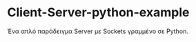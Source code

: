 Client-Server-python-example
======================

Ένα απλό παράδειγμα Server με Sockets γραµµένο σε Python.

